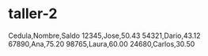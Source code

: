 # taller-2
Cedula,Nombre,Saldo
12345,Jose,50.43
54321,Dario,43.12
67890,Ana,75.20
98765,Laura,60.00
24680,Carlos,30.50

